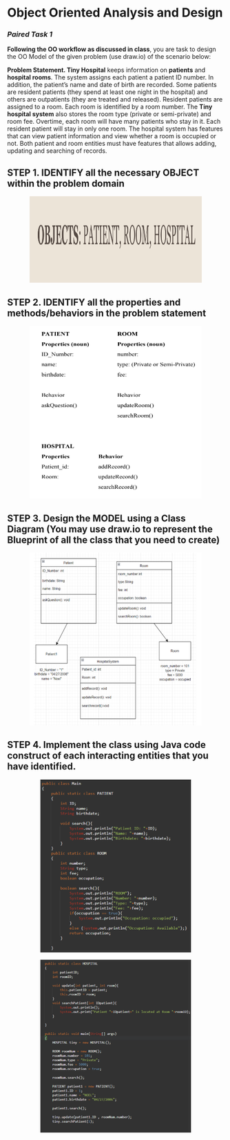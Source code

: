# **Object Oriented Analysis and Design**
### *Paired Task 1*
**Following the OO workflow as discussed in class**, you are task to design the OO Model of the given problem (use draw.io) of the scenario below:  

**Problem Statement. Tiny Hospital** keeps information on **patients** and **hospital rooms**. The system assigns each patient a patient ID number. In addition, the patient’s name and date of birth are recorded. Some patients are resident patients (they spend at least one night in the hospital) and others are outpatients (they are treated and released). Resident patients are assigned to a room. Each room is identified by a room number. The **Tiny hospital system** also stores the room type (private or semi-private) and room fee. Overtime, each room will have many patients who stay in it. Each resident patient will stay in only one room. The hospital system has features that can view patient information and view whether a room is occupied or not. Both patient and room entities must have features that allows adding, updating and searching of records.

## **STEP 1.** IDENTIFY all the necessary OBJECT within the problem domain  

<p align="center">
  <img src= "https://github.com/NoelJustine/7OOP-PORTFOLIO/blob/main/MIDTERM/Lab1/image/step1.png" width="400" height="200"/>
</p>

## **STEP 2.** IDENTIFY all the properties and methods/behaviors in the problem statement

<p align="center">
  <img src="https://github.com/NoelJustine/7OOP-PORTFOLIO/blob/main/MIDTERM/Lab1/image/step2.png" width="400" height="400"/>
</p>

## **STEP 3.** Design the MODEL using a Class Diagram (You may use draw.io to represent the Blueprint of all the class that you need to create)  

<p align="center">
  <img src="https://github.com/NoelJustine/7OOP-PORTFOLIO/blob/main/MIDTERM/Lab1/image/step3.png" width="400" height="400"/>
</p>

## **STEP 4.** Implement the class using Java code construct of each interacting entities that you have identified.

<p align="center">
  <img src="https://github.com/NoelJustine/7OOP-PORTFOLIO/blob/main/MIDTERM/Lab1/image/step4.1.png" width="350" height="400"/>
</p>
<p align="center">
  <img src="https://github.com/NoelJustine/7OOP-PORTFOLIO/blob/main/MIDTERM/Lab1/image/step4.2.png" width="350" height="400"/>
</p>


